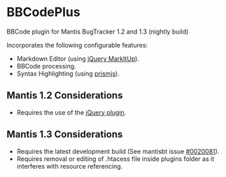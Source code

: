 BBCodePlus
=============
BBCode plugin for Mantis BugTracker 1.2 and 1.3 (nightly build)

Incorporates the following configurable features:

* Markdown Editor (using [jQuery MarkItUp](http://markitup.jaysalvat.com/home/)).
* BBCode processing.
* Syntax Highlighting (using [prismjs](http://prismjs.com/)).

Mantis 1.2 Considerations
-------------------------
* Requires the use of the [jQuery plugin](https://github.com/mantisbt-plugins/jquery).

Mantis 1.3 Considerations
-------------------------
* Requires the latest development build (See mantisbt issue [#0020081](https://www.mantisbt.org/bugs/view.php?id=20081)).
* Requires removal or editing of .htacess file inside plugins folder as it interferes with resource referencing.
